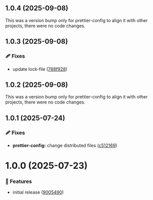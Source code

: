 ## 1.0.4 (2025-09-08)

This was a version bump only for prettier-config to align it with other projects, there were no code changes.

## 1.0.3 (2025-09-08)

### 🩹 Fixes

- update lock-file ([788f928](https://github.com/zavoloklom/shareable-configs/commit/788f928))

## 1.0.2 (2025-09-08)

This was a version bump only for prettier-config to align it with other projects, there were no code changes.

## 1.0.1 (2025-07-24)

### 🩹 Fixes

- **prettier-config:** change distributed files ([c512169](https://github.com/zavoloklom/shareable-configs/commit/c512169))

# 1.0.0 (2025-07-23)

### 🚀 Features

- initial release ([9005490](https://github.com/zavoloklom/shareable-configs/commit/9005490))